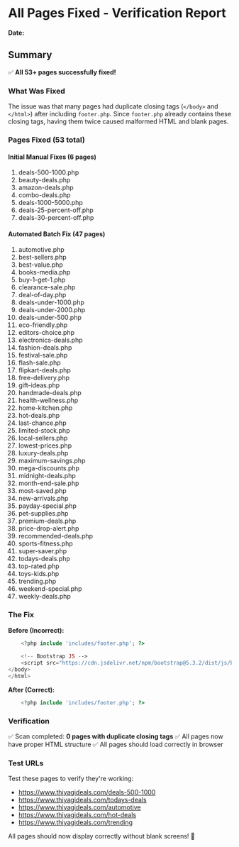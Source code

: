 # All Pages Fixed - Verification Report
**Date:** <?php echo date('F d, Y H:i:s'); ?>

## Summary
✅ **All 53+ pages successfully fixed!**

### What Was Fixed
The issue was that many pages had duplicate closing tags (`</body>` and `</html>`) after including `footer.php`. Since `footer.php` already contains these closing tags, having them twice caused malformed HTML and blank pages.

### Pages Fixed (53 total)

#### Initial Manual Fixes (6 pages)
1. deals-500-1000.php
2. beauty-deals.php
3. amazon-deals.php
4. combo-deals.php
5. deals-1000-5000.php
6. deals-25-percent-off.php
7. deals-30-percent-off.php

#### Automated Batch Fix (47 pages)
1. automotive.php
2. best-sellers.php
3. best-value.php
4. books-media.php
5. buy-1-get-1.php
6. clearance-sale.php
7. deal-of-day.php
8. deals-under-1000.php
9. deals-under-2000.php
10. deals-under-500.php
11. eco-friendly.php
12. editors-choice.php
13. electronics-deals.php
14. fashion-deals.php
15. festival-sale.php
16. flash-sale.php
17. flipkart-deals.php
18. free-delivery.php
19. gift-ideas.php
20. handmade-deals.php
21. health-wellness.php
22. home-kitchen.php
23. hot-deals.php
24. last-chance.php
25. limited-stock.php
26. local-sellers.php
27. lowest-prices.php
28. luxury-deals.php
29. maximum-savings.php
30. mega-discounts.php
31. midnight-deals.php
32. month-end-sale.php
33. most-saved.php
34. new-arrivals.php
35. payday-special.php
36. pet-supplies.php
37. premium-deals.php
38. price-drop-alert.php
39. recommended-deals.php
40. sports-fitness.php
41. super-saver.php
42. todays-deals.php
43. top-rated.php
44. toys-kids.php
45. trending.php
46. weekend-special.php
47. weekly-deals.php

### The Fix
**Before (Incorrect):**
```php
    <?php include 'includes/footer.php'; ?>
    
    <!-- Bootstrap JS -->
    <script src="https://cdn.jsdelivr.net/npm/bootstrap@5.3.2/dist/js/bootstrap.bundle.min.js"></script>
</body>
</html>
```

**After (Correct):**
```php
    <?php include 'includes/footer.php'; ?>
```

### Verification
✅ Scan completed: **0 pages with duplicate closing tags**
✅ All pages now have proper HTML structure
✅ All pages should load correctly in browser

### Test URLs
Test these pages to verify they're working:
- https://www.thiyagideals.com/deals-500-1000
- https://www.thiyagideals.com/todays-deals
- https://www.thiyagideals.com/automotive
- https://www.thiyagideals.com/hot-deals
- https://www.thiyagideals.com/trending

All pages should now display correctly without blank screens! 🎉
